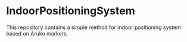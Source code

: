 # IndoorPositioningSystem
This repository contains a simple method for indoor positioning system based on Aruko markers.

